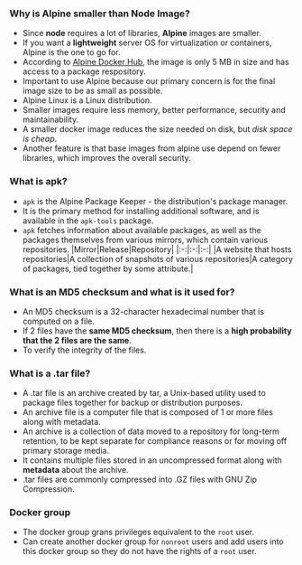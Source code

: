 ### Why is Alpine smaller than Node Image?

- Since **node** requires a lot of libraries, **Alpine** images are smaller.
- If you want a **lightweight** server OS for virtualization or containers, Alpine is the one to go for.
- According to <a href="https://hub.docker.com/_/alpine">Alpine Docker Hub</a>, the image is only 5 MB in size and has access to a package respository.
- Important to use Alpine because our primary concern is for the final image size to be as small as possible.
- Alpine Linux is a Linux distribution.
- Smaller images require less memory, better performance, security and maintainability.
- A smaller docker image reduces the size needed on disk, but <i>disk space is cheap</i>.
- Another feature is that base images from alpine use depend on fewer libraries, which improves the overall security.

### What is apk?

- `apk` is the Alpine Package Keeper - the distribution's package manager.
- It is the primary method for installing additional software, and is available in the `apk-tools` package.
- `apk` fetches information about available packages, as well as the packages themselves from various mirrors, which contain various repositories.
  |Mirror|Release|Repository|
  |:-:|:-:|:-:|
  |A website that hosts repositories|A collection of snapshots of various repositories|A category of packages, tied together by some attribute.|

### What is an MD5 checksum and what is it used for?

- An MD5 checksum is a 32-character hexadecimal number that is computed on a file.
- If 2 files have the **same MD5 checksum**, then there is a **high probability that the 2 files are the same**.
- To verify the integrity of the files.

### What is a .tar file?

- A .tar file is an archive created by tar, a Unix-based utility used to package files together for backup or distribution purposes.
- An archive file is a computer file that is composed of 1 or more files along with metadata.
- An archive is a collection of data moved to a repository for long-term retention, to be kept separate for compliance reasons or for moving off primary storage media.
- It contains multiple files stored in an uncompressed format along with **metadata** about the archive.
- .tar files are commonly compressed into .GZ files with GNU Zip Compression.

### Docker group

- The docker group grans privileges equivalent to the `root` user.
- Can create another docker group for `nonroot` users and add users into this docker group so they do not have the rights of a `root` user.
